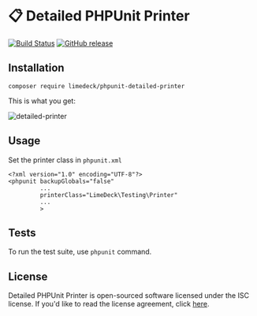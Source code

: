 # 📋 Detailed PHPUnit Printer

[![Build Status](https://travis-ci.org/LimeDeck/phpunit-detailed-printer.svg?branch=master)](https://travis-ci.org/LimeDeck/phpunit-detailed-printer)
[![GitHub release](https://img.shields.io/github/release/LimeDeck/phpunit-detailed-printer.svg)](https://github.com/limedeck/phpunit-detailed-printer)

## Installation

`composer require limedeck/phpunit-detailed-printer`

This is what you get:

![detailed-printer](http://image.prntscr.com/image/c16bd3bae31840b0aaa849812eff141b.png "PHPUnit output with this printer.")

## Usage

Set the printer class in `phpunit.xml`

```
<?xml version="1.0" encoding="UTF-8"?>
<phpunit backupGlobals="false"
         ...
         printerClass="LimeDeck\Testing\Printer"
         ...
         >
```

## Tests
To run the test suite, use `phpunit` command.

## License

Detailed PHPUnit Printer is open-sourced software licensed under the ISC license. If you'd like to read the license agreement, click [here](LICENSE).
